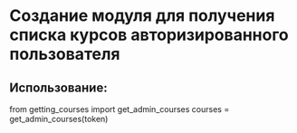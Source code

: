 # Создание модуля для получения списка курсов авторизированного пользователя

## Использование:
  from getting_courses import get_admin_courses
  courses = get_admin_courses(token)
